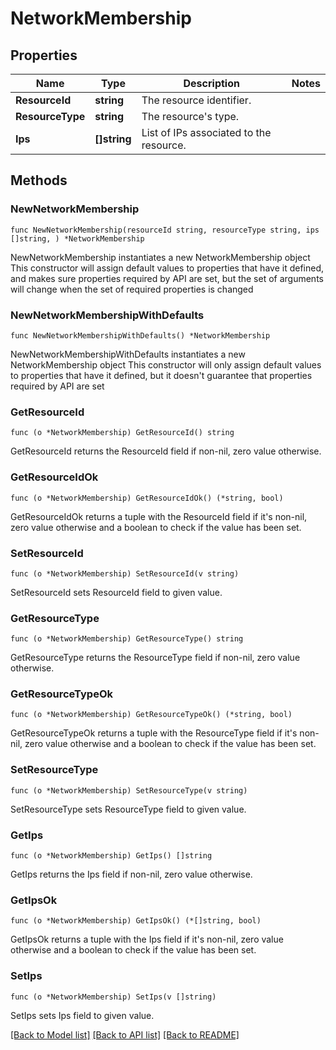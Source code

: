 # NetworkMembership

## Properties

Name | Type | Description | Notes
------------ | ------------- | ------------- | -------------
**ResourceId** | **string** | The resource identifier. | 
**ResourceType** | **string** | The resource&#39;s type. | 
**Ips** | **[]string** | List of IPs associated to the resource. | 

## Methods

### NewNetworkMembership

`func NewNetworkMembership(resourceId string, resourceType string, ips []string, ) *NetworkMembership`

NewNetworkMembership instantiates a new NetworkMembership object
This constructor will assign default values to properties that have it defined,
and makes sure properties required by API are set, but the set of arguments
will change when the set of required properties is changed

### NewNetworkMembershipWithDefaults

`func NewNetworkMembershipWithDefaults() *NetworkMembership`

NewNetworkMembershipWithDefaults instantiates a new NetworkMembership object
This constructor will only assign default values to properties that have it defined,
but it doesn't guarantee that properties required by API are set

### GetResourceId

`func (o *NetworkMembership) GetResourceId() string`

GetResourceId returns the ResourceId field if non-nil, zero value otherwise.

### GetResourceIdOk

`func (o *NetworkMembership) GetResourceIdOk() (*string, bool)`

GetResourceIdOk returns a tuple with the ResourceId field if it's non-nil, zero value otherwise
and a boolean to check if the value has been set.

### SetResourceId

`func (o *NetworkMembership) SetResourceId(v string)`

SetResourceId sets ResourceId field to given value.


### GetResourceType

`func (o *NetworkMembership) GetResourceType() string`

GetResourceType returns the ResourceType field if non-nil, zero value otherwise.

### GetResourceTypeOk

`func (o *NetworkMembership) GetResourceTypeOk() (*string, bool)`

GetResourceTypeOk returns a tuple with the ResourceType field if it's non-nil, zero value otherwise
and a boolean to check if the value has been set.

### SetResourceType

`func (o *NetworkMembership) SetResourceType(v string)`

SetResourceType sets ResourceType field to given value.


### GetIps

`func (o *NetworkMembership) GetIps() []string`

GetIps returns the Ips field if non-nil, zero value otherwise.

### GetIpsOk

`func (o *NetworkMembership) GetIpsOk() (*[]string, bool)`

GetIpsOk returns a tuple with the Ips field if it's non-nil, zero value otherwise
and a boolean to check if the value has been set.

### SetIps

`func (o *NetworkMembership) SetIps(v []string)`

SetIps sets Ips field to given value.



[[Back to Model list]](../README.md#documentation-for-models) [[Back to API list]](../README.md#documentation-for-api-endpoints) [[Back to README]](../README.md)


